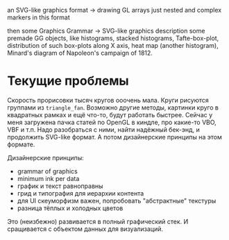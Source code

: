 
an SVG-like graphics format -> drawing GL arrays
just nested and complex markers in this format

then some Graphics Grammar -> SVG-like graphics description
some premade GG objects, like histograms, stacked histograms,
Tafte-box-plot, distribution of such box-plots along X axis,
heat map (another histogram), Minard's diagram of Napoleon's campaign of 1812.




# Текущие проблемы

Скорость прорисовки тысяч кругов ооочень мала.
Круги рисуются группами из `triangle_fan`.
Возможно другие методы, картинки круго в квадратных рамках и ещё что-то,
будут работать быстрее.
Сейчас у меня загружена пачка статей по OpenGL в киндле,
про какие-то VBO, VBF и т.п.
Надо разобраться с ними, найти надёжный бек-энд,
и продолжить SVG-like формат.
А потом дизайнерские принципы на этом формате.

Дизайнерские принципы:

* grammar of graphics
* minimum ink per data
* график и текст равноправны
* грид и типография для иерархии контента
* для UI скеуморфизм важен, попробовать "абстрактные" текстуры
* разница тёплых и холодных цветов

Это (неизбежно) развивается в полный графический стек.
И сращивается с объектом данных для визуализаций.

